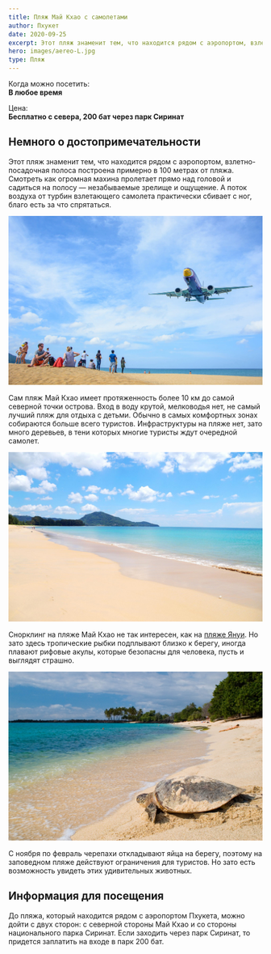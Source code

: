 ```yaml
---
title: Пляж Май Кхао с самолетами
author: Пхукет
date: 2020-09-25
excerpt: Этот пляж знаменит тем, что находится рядом с аэропортом, взлетно-посадочная полоса построена примерно в 100 метрах от пляжа.
hero: images/aereo-L.jpg
type: Пляж
---
```

Когда можно посетить:  
**В любое время**

Цена:  
**Бесплатно с севера, 200 бат через парк Сиринат**

## Немного о достопримечательности
Этот пляж знаменит тем, что находится рядом с аэропортом, взлетно-посадочная полоса построена примерно в 100 метрах от пляжа. Смотреть как огромная махина пролетает прямо над головой и садиться на полосу — незабываемые зрелище и ощущение. А поток воздуха от турбин взлетающего самолета практически сбивает с ног, благо есть за что спрятаться.

![Пляж Май Као (Май Кхао) Mai Khao Beach](images/Mai-Khao-Beach-4.jpg)

Сам пляж Май Кхао имеет протяженность более 10 км до самой северной точки острова. Вход в воду крутой, мелководья нет, не самый лучший пляж для отдыха с детьми. Обычно в самых комфортных зонах собираются больше всего туристов. Инфраструктуры на пляже нет, зато много деревьев, в тени которых многие туристы ждут очередной самолет. 

![Пляж Май Као (Май Кхао) Mai Khao Beach](images/yulatrip.ru.jpg "Источник yulatrip.ru")


Снорклинг на пляже Май Кхао не так интересен, как на [пляже Януи](https://we-travel.today/plyazh-yanui). Но зато здесь тропические рыбки подплывают близко к берегу, иногда плавают рифовые акулы, которые безопасны для человека, пусть и выглядят страшно. 

![Пляж Май Као (Май Кхао) Mai Khao Beach](images/TurtleOnTheBeach(solosholidays.co.uk).jpg "Источник solosholidays.co.uk")

С ноября по февраль черепахи откладывают яйца на берегу, поэтому на заповедном пляже действуют ограничения для туристов. Но зато есть возможность увидеть этих удивительных животных.



## Информация для посещения
До пляжа, который находится рядом с аэропортом Пхукета, можно дойти с двух сторон: с северной стороны Май Кхао и со стороны национального парка Сиринат. Если заходить через парк Сиринат, то придется заплатить на входе в парк 200 бат.








